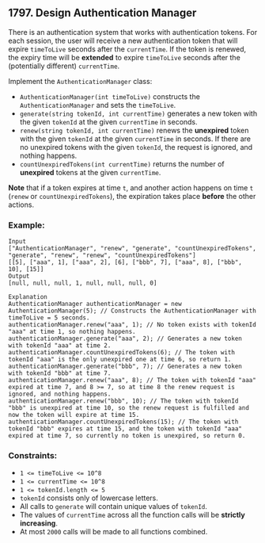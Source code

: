 ## 1797. Design Authentication Manager

There is an authentication system that works with authentication tokens. For each session, the user will receive a new authentication token that will expire ```timeToLive``` seconds after the ```currentTime```. If the token is renewed, the expiry time will be **extended** to expire ```timeToLive``` seconds after the (potentially different) ```currentTime```.

Implement the ```AuthenticationManager``` class:

* ```AuthenticationManager(int timeToLive)``` constructs the ```AuthenticationManager``` and sets the ```timeToLive```.
* ```generate(string tokenId, int currentTime)``` generates a new token with the given ```tokenId``` at the given ```currentTime``` in seconds.
* ```renew(string tokenId, int currentTime)``` renews the **unexpired** token with the given ```tokenId``` at the given ```currentTime``` in seconds. If there are no unexpired tokens with the given ```tokenId```, the request is ignored, and nothing happens.
* ```countUnexpiredTokens(int currentTime)``` returns the number of **unexpired** tokens at the given ```currentTime```.

**Note** that if a token expires at time ```t```, and another action happens on time ```t``` (```renew``` or ```countUnexpiredTokens```), the expiration takes place **before** the other actions.

### Example:
```
Input
["AuthenticationManager", "renew", "generate", "countUnexpiredTokens", "generate", "renew", "renew", "countUnexpiredTokens"]
[[5], ["aaa", 1], ["aaa", 2], [6], ["bbb", 7], ["aaa", 8], ["bbb", 10], [15]]
Output
[null, null, null, 1, null, null, null, 0]

Explanation
AuthenticationManager authenticationManager = new AuthenticationManager(5); // Constructs the AuthenticationManager with timeToLive = 5 seconds.
authenticationManager.renew("aaa", 1); // No token exists with tokenId "aaa" at time 1, so nothing happens.
authenticationManager.generate("aaa", 2); // Generates a new token with tokenId "aaa" at time 2.
authenticationManager.countUnexpiredTokens(6); // The token with tokenId "aaa" is the only unexpired one at time 6, so return 1.
authenticationManager.generate("bbb", 7); // Generates a new token with tokenId "bbb" at time 7.
authenticationManager.renew("aaa", 8); // The token with tokenId "aaa" expired at time 7, and 8 >= 7, so at time 8 the renew request is ignored, and nothing happens.
authenticationManager.renew("bbb", 10); // The token with tokenId "bbb" is unexpired at time 10, so the renew request is fulfilled and now the token will expire at time 15.
authenticationManager.countUnexpiredTokens(15); // The token with tokenId "bbb" expires at time 15, and the token with tokenId "aaa" expired at time 7, so currently no token is unexpired, so return 0.
```

### Constraints:

* ```1 <= timeToLive <= 10^8```
* ```1 <= currentTime <= 10^8```
* ```1 <= tokenId.length <= 5```
* ```tokenId``` consists only of lowercase letters.
* All calls to ```generate``` will contain unique values of ```tokenId```.
* The values of ```currentTime``` across all the function calls will be **strictly increasing**.
* At most ```2000``` calls will be made to all functions combined.